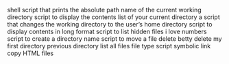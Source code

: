 shell script that prints the absolute path name of the current working directory
script to display the contents list of your current directory
 a script that changes the working directory to the user’s home directory
script to display contents in long format
script to list hidden files
i love numbers
script to create a directory name
script to move a file
delete betty
delete my first directory
previous directory
list all files
file type script
symbolic link
copy HTML files
